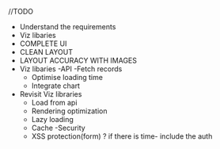 //TODO
- Understand the requirements
- Viz libaries
- COMPLETE UI
 - CLEAN LAYOUT
 - LAYOUT ACCURACY WITH IMAGES
- Viz libaries
-API
  -Fetch records
  - Optimise loading time
  - Integrate chart
- Revisit Viz libraries
  - Load from api
  - Rendering optimization
   - Lazy loading
   - Cache
-Security
  - XSS protection(form)
? if there is time- include the auth
